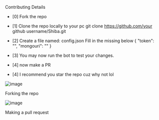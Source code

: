 Contributing Details

- [0] Fork the repo

- [1] Clone the repo locally to your pc
git clone 
https://github.com/your github username/Shiba.git

- [2] Create a file named: config.json
Fill in the missing below
{
  "token": "",
  "mongouri": ""
}

- [3] You may now run the bot to test your changes.

- [4] now make a PR

- [4] I recommend you star the repo cuz why not lol

![image](https://user-images.githubusercontent.com/72932485/122133999-659ddb80-ce03-11eb-916e-2f083428fd82.png)
  
  Forking the repo
  
 ![image](https://user-images.githubusercontent.com/72932485/122134132-a0077880-ce03-11eb-956b-caf581cfec0e.png)
  
  Making a pull request
